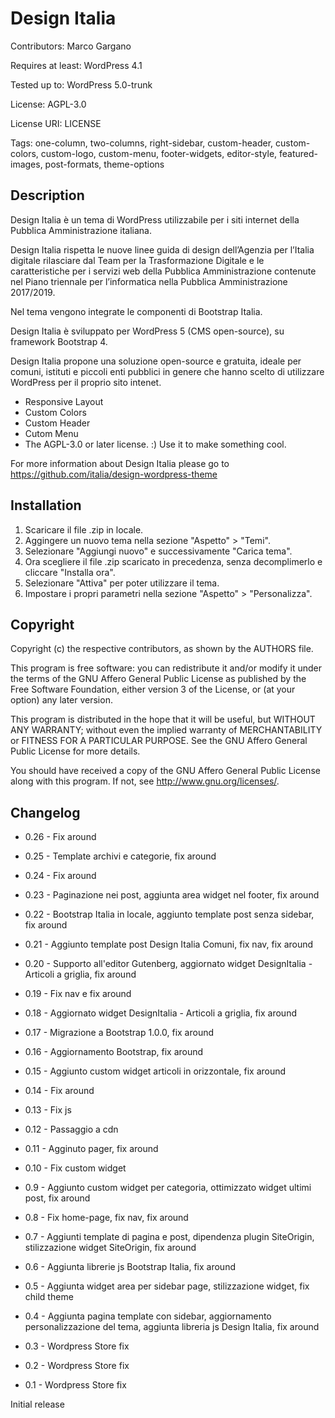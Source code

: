 # Design Italia

Contributors: Marco Gargano

Requires at least: WordPress 4.1

Tested up to: WordPress 5.0-trunk

License: AGPL-3.0

License URI: LICENSE

Tags: one-column, two-columns, right-sidebar, custom-header, custom-colors, custom-logo, custom-menu, footer-widgets, editor-style, featured-images, post-formats, theme-options


## Description

Design Italia è un tema di WordPress utilizzabile per i siti internet della Pubblica Amministrazione italiana.

Design Italia rispetta le nuove linee guida di design dell’Agenzia per l’Italia digitale rilasciare dal Team per la Trasformazione Digitale e le caratteristiche per i servizi web della Pubblica Amministrazione contenute nel Piano triennale per l’informatica nella Pubblica Amministrazione 2017/2019.

Nel tema vengono integrate le componenti di Bootstrap Italia.

Design Italia è sviluppato per WordPress 5 (CMS open-source), su framework Bootstrap 4.

Design Italia propone una soluzione open-source e gratuita, ideale per comuni, istituti e piccoli enti pubblici in genere che hanno scelto di utilizzare WordPress per il proprio sito intenet.

* Responsive Layout
* Custom Colors
* Custom Header
* Cutom Menu
* The AGPL-3.0 or later license. :) Use it to make something cool.

For more information about Design Italia please go to https://github.com/italia/design-wordpress-theme


## Installation

1. Scaricare il file .zip in locale.
2. Aggingere un nuovo tema nella sezione "Aspetto" > "Temi".
3. Selezionare "Aggiungi nuovo" e successivamente "Carica tema".
4. Ora scegliere il file .zip scaricato in precedenza, senza decomplimerlo e cliccare "Installa ora".
5. Selezionare "Attiva" per poter utilizzare il tema.
6. Impostare i propri parametri nella sezione "Aspetto" > "Personalizza".


## Copyright

Copyright (c) the respective contributors, as shown by the AUTHORS file.

This program is free software: you can redistribute it and/or modify
it under the terms of the GNU Affero General Public License as published
by the Free Software Foundation, either version 3 of the License, or
(at your option) any later version.

This program is distributed in the hope that it will be useful,
but WITHOUT ANY WARRANTY; without even the implied warranty of
MERCHANTABILITY or FITNESS FOR A PARTICULAR PURPOSE.  See the
GNU Affero General Public License for more details.

You should have received a copy of the GNU Affero General Public License
along with this program.  If not, see <http://www.gnu.org/licenses/>.


## Changelog

* 0.26 - Fix around

* 0.25 - Template archivi e categorie, fix around

* 0.24 - Fix around

* 0.23 - Paginazione nei post, aggiunta area widget nel footer, fix around

* 0.22 - Bootstrap Italia in locale, aggiunto template post senza sidebar, fix around

* 0.21 - Aggiunto template post Design Italia Comuni, fix nav, fix around

* 0.20 - Supporto all'editor Gutenberg, aggiornato widget DesignItalia - Articoli a griglia, fix around

* 0.19 - Fix nav e fix around

* 0.18 - Aggiornato widget DesignItalia - Articoli a griglia, fix around

* 0.17 - Migrazione a Bootstrap 1.0.0, fix around

* 0.16 - Aggiornamento Bootstrap, fix around

* 0.15 - Aggiunto custom widget articoli in orizzontale, fix around

* 0.14 - Fix around

* 0.13 - Fix js

* 0.12 - Passaggio a cdn

* 0.11 - Agginuto pager, fix around

* 0.10 - Fix custom widget

* 0.9 - Aggiunto custom widget per categoria, ottimizzato widget ultimi post, fix around

* 0.8 - Fix home-page, fix nav, fix around

* 0.7 - Aggiunti template di pagina e post, dipendenza plugin SiteOrigin, stilizzazione widget SiteOrigin, fix around

* 0.6 - Aggiunta librerie js Bootstrap Italia, fix around

* 0.5 - Aggiunta widget area per sidebar page, stilizzazione widget, fix child theme

* 0.4 - Aggiunta pagina template con sidebar, aggiornamento personalizzazione del tema, aggiunta libreria js Design Italia, fix around

* 0.3 - Wordpress Store fix

* 0.2 - Wordpress Store fix

* 0.1 - Wordpress Store fix

Initial release
